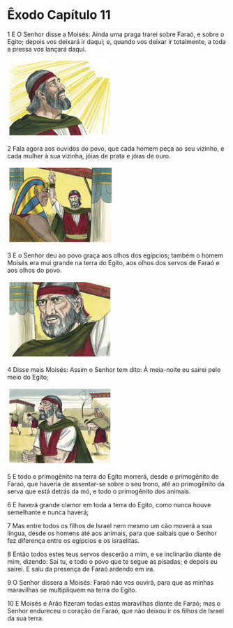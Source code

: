 # Êxodo Capítulo 11

1	E O Senhor disse a Moisés: Ainda uma praga trarei sobre Faraó, e sobre o Egito; depois vos deixará ir daqui; e, quando vos deixar ir totalmente, a toda a pressa vos lançará daqui.

![](.img/02_Ex_11_01_RG.jpg)

2	Fala agora aos ouvidos do povo, que cada homem peça ao seu vizinho, e cada mulher à sua vizinha, jóias de prata e jóias de ouro.

![](.img/02_Ex_11_02_RG.jpg)

3	E o Senhor deu ao povo graça aos olhos dos egípcios; também o homem Moisés era mui grande na terra do Egito, aos olhos dos servos de Faraó e aos olhos do povo.

![](.img/02_Ex_11_03_RG.jpg)

4	Disse mais Moisés: Assim o Senhor tem dito: À meia-noite eu sairei pelo meio do Egito;

![](.img/02_Ex_11_04_RG.jpg)

5	E todo o primogênito na terra do Egito morrerá, desde o primogênito de Faraó, que haveria de assentar-se sobre o seu trono, até ao primogênito da serva que está detrás da mó, e todo o primogênito dos animais.

6	E haverá grande clamor em toda a terra do Egito, como nunca houve semelhante e nunca haverá;

7	Mas entre todos os filhos de Israel nem mesmo um cão moverá a sua língua, desde os homens até aos animais, para que saibais que o Senhor fez diferença entre os egípcios e os israelitas.

8	Então todos estes teus servos descerão a mim, e se inclinarão diante de mim, dizendo: Sai tu, e todo o povo que te segue as pisadas; e depois eu sairei. E saiu da presença de Faraó ardendo em ira.

9	O Senhor dissera a Moisés: Faraó não vos ouvirá, para que as minhas maravilhas se multipliquem na terra do Egito.

10	E Moisés e Arão fizeram todas estas maravilhas diante de Faraó; mas o Senhor endureceu o coração de Faraó, que não deixou ir os filhos de Israel da sua terra.

